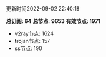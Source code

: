 更新时间2022-09-02 22:40:18

**总订阅: 64**
**总节点: 9653**
**有效节点: 1971**
- v2ray节点: 1624
- trojan节点: 157
- ss节点: 190
